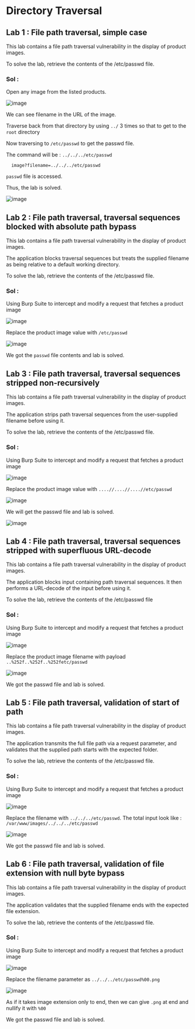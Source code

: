 # Directory Traversal

## Lab 1 : File path traversal, simple case

This lab contains a file path traversal vulnerability in the display of product images.

To solve the lab, retrieve the contents of the /etc/passwd file.

### Sol :

Open any image from the listed products.

![image](https://github.com/tousif13/Port_Swigger_Labs/assets/33444140/a11f4a23-7604-4bc7-8c55-465e8fc5b8e5)

We can see filename in the URL of the image.

Traverse back from that directory by using `../` 3 times so that to get to the `root` directory

Now traversing to `/etc/passwd` to get the passwd file.

The command will be : `../../../etc/passwd`

      image?filename=../../../etc/passwd
      
`passwd` file is accessed.

Thus, the lab is solved.

![image](https://github.com/tousif13/Port_Swigger_Labs/assets/33444140/ba64c863-0067-4198-a363-2c5412b9b0f9)

## Lab 2 : File path traversal, traversal sequences blocked with absolute path bypass

This lab contains a file path traversal vulnerability in the display of product images.

The application blocks traversal sequences but treats the supplied filename as being relative to a default working directory.

To solve the lab, retrieve the contents of the /etc/passwd file.

### Sol :

Using Burp Suite to intercept and modify a request that fetches a product image

![image](https://github.com/tousif13/Port_Swigger_Labs/assets/33444140/1af17322-d279-4282-b375-648d0c166e09)

Replace the product image value with `/etc/passwd`

![image](https://github.com/tousif13/Port_Swigger_Labs/assets/33444140/05e2a5ec-ea14-4e0e-970c-5fc8452b3303)

We got the `passwd` file contents and lab is solved.

## Lab 3 : File path traversal, traversal sequences stripped non-recursively

This lab contains a file path traversal vulnerability in the display of product images.

The application strips path traversal sequences from the user-supplied filename before using it.

To solve the lab, retrieve the contents of the /etc/passwd file.

### Sol :

Using Burp Suite to intercept and modify a request that fetches a product image

![image](https://github.com/tousif13/Port_Swigger_Labs/assets/33444140/44bc4ec7-b32d-47b3-9fdb-450078b7218d)

Replace the product image value with `....//....//....//etc/passwd`

![image](https://github.com/tousif13/Port_Swigger_Labs/assets/33444140/6686f90b-43d8-4e85-a98d-4991d65c394e)

We will get the passwd file and lab is solved.

![image](https://github.com/tousif13/Port_Swigger_Labs/assets/33444140/d86721cd-bbd9-4007-8ef5-5d129f9fb3f1)

## Lab 4 : File path traversal, traversal sequences stripped with superfluous URL-decode

This lab contains a file path traversal vulnerability in the display of product images.

The application blocks input containing path traversal sequences. It then performs a URL-decode of the input before using it.

To solve the lab, retrieve the contents of the /etc/passwd file

### Sol :

Using Burp Suite to intercept and modify a request that fetches a product image

![image](https://github.com/tousif13/Port_Swigger_Labs/assets/33444140/0f36b400-a06a-4ea3-a34e-b0cc2c142434)

Replace the product image filename with payload `..%252f..%252f..%252fetc/passwd`

![image](https://github.com/tousif13/Port_Swigger_Labs/assets/33444140/935749a6-8009-4321-966f-000249bdb8c2)

We got the passwd file and lab is solved.

## Lab 5 : File path traversal, validation of start of path

This lab contains a file path traversal vulnerability in the display of product images.

The application transmits the full file path via a request parameter, and validates that the supplied path starts with the expected folder.

To solve the lab, retrieve the contents of the /etc/passwd file.

### Sol :

Using Burp Suite to intercept and modify a request that fetches a product image

![image](https://github.com/tousif13/Port_Swigger_Labs/assets/33444140/c24643bd-0617-406b-8fa3-7ed7c94607b6)

Replace the filename with `../../../etc/passwd`. The total input look like : `/var/www/images/../../../etc/passwd`

![image](https://github.com/tousif13/Port_Swigger_Labs/assets/33444140/c32da8b9-a683-45a6-8f79-208928dd4cce)

We got the passwd file and lab is solved.

## Lab 6 : File path traversal, validation of file extension with null byte bypass

This lab contains a file path traversal vulnerability in the display of product images.

The application validates that the supplied filename ends with the expected file extension.

To solve the lab, retrieve the contents of the /etc/passwd file.

### Sol :

Using Burp Suite to intercept and modify a request that fetches a product image

![image](https://github.com/tousif13/Port_Swigger_Labs/assets/33444140/c24643bd-0617-406b-8fa3-7ed7c94607b6)

Replace the filename parameter as `../../../etc/passwd%00.png`

![image](https://github.com/tousif13/Port_Swigger_Labs/assets/33444140/a45fc668-be9c-41df-9065-0e69e3b25e2c)

As if it takes image extension only to end, then we can give `.png` at end and nullify it with `%00`

We got the passwd file and lab is solved.
